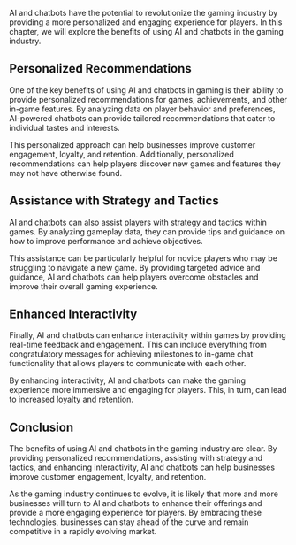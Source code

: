 
AI and chatbots have the potential to revolutionize the gaming industry by providing a more personalized and engaging experience for players. In this chapter, we will explore the benefits of using AI and chatbots in the gaming industry.

Personalized Recommendations
----------------------------

One of the key benefits of using AI and chatbots in gaming is their ability to provide personalized recommendations for games, achievements, and other in-game features. By analyzing data on player behavior and preferences, AI-powered chatbots can provide tailored recommendations that cater to individual tastes and interests.

This personalized approach can help businesses improve customer engagement, loyalty, and retention. Additionally, personalized recommendations can help players discover new games and features they may not have otherwise found.

Assistance with Strategy and Tactics
------------------------------------

AI and chatbots can also assist players with strategy and tactics within games. By analyzing gameplay data, they can provide tips and guidance on how to improve performance and achieve objectives.

This assistance can be particularly helpful for novice players who may be struggling to navigate a new game. By providing targeted advice and guidance, AI and chatbots can help players overcome obstacles and improve their overall gaming experience.

Enhanced Interactivity
----------------------

Finally, AI and chatbots can enhance interactivity within games by providing real-time feedback and engagement. This can include everything from congratulatory messages for achieving milestones to in-game chat functionality that allows players to communicate with each other.

By enhancing interactivity, AI and chatbots can make the gaming experience more immersive and engaging for players. This, in turn, can lead to increased loyalty and retention.

Conclusion
----------

The benefits of using AI and chatbots in the gaming industry are clear. By providing personalized recommendations, assisting with strategy and tactics, and enhancing interactivity, AI and chatbots can help businesses improve customer engagement, loyalty, and retention.

As the gaming industry continues to evolve, it is likely that more and more businesses will turn to AI and chatbots to enhance their offerings and provide a more engaging experience for players. By embracing these technologies, businesses can stay ahead of the curve and remain competitive in a rapidly evolving market.
